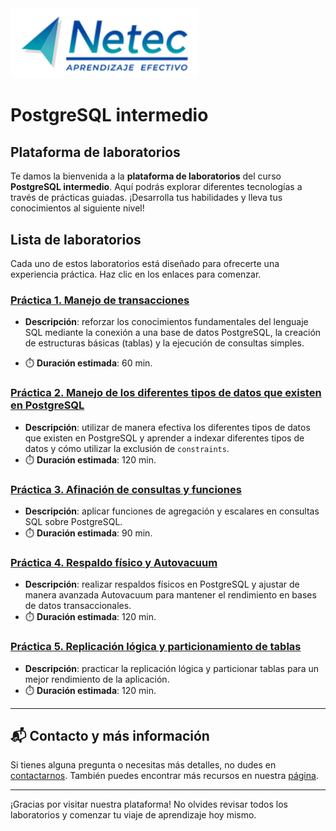 <img src="images/neteclogo.png" alt="logo" width="300"/>

# PostgreSQL intermedio

## Plataforma de laboratorios

Te damos la bienvenida a la **plataforma de laboratorios** del curso **PostgreSQL intermedio**. Aquí podrás explorar diferentes tecnologías a través de prácticas guiadas. ¡Desarrolla tus habilidades y lleva tus conocimientos al siguiente nivel!

## Lista de laboratorios

Cada uno de estos laboratorios está diseñado para ofrecerte una experiencia práctica. Haz clic en los enlaces para comenzar.

### [Práctica 1. Manejo de transacciones](./Capítulo1/README.md)
- **Descripción**: reforzar los conocimientos fundamentales del lenguaje SQL mediante la conexión a una base de datos PostgreSQL, la creación de estructuras básicas (tablas) y la ejecución de consultas simples.

- ⏱️ **Duración estimada**: 60 min.

### [Práctica 2. Manejo de los diferentes tipos de datos que existen en PostgreSQL](./Capítulo2/README.md)
- **Descripción**: utilizar de manera efectiva los diferentes tipos de datos que existen en PostgreSQL y aprender a indexar diferentes tipos de datos y cómo utilizar la exclusión de `constraints`.
- ⏱️ **Duración estimada**: 120 min.

### [Práctica 3. Afinación de consultas y funciones](./Capítulo3/README.md)
- **Descripción**: aplicar funciones de agregación y escalares en consultas SQL sobre PostgreSQL.
- ⏱️ **Duración estimada**: 90 min.
   
### [Práctica 4. Respaldo físico y Autovacuum](./Capítulo4/README.md)
- **Descripción**: realizar respaldos físicos en PostgreSQL y ajustar de manera avanzada Autovacuum para mantener el rendimiento en bases de datos transaccionales.
- ⏱️ **Duración estimada**: 120 min.

### [Práctica 5. Replicación lógica y particionamiento de tablas](./Capítulo5/README.md)
- **Descripción**: practicar la replicación lógica y particionar tablas para un mejor rendimiento de la aplicación.
- ⏱️ **Duración estimada**: 120 min.

---
## 📬 **Contacto y más información**

Si tienes alguna pregunta o necesitas más detalles, no dudes en [contactarnos](mailto:soporte@netec.com). También puedes encontrar más recursos en nuestra [página](https://netec.com).

---

¡Gracias por visitar nuestra plataforma! No olvides revisar todos los laboratorios y comenzar tu viaje de aprendizaje hoy mismo.
